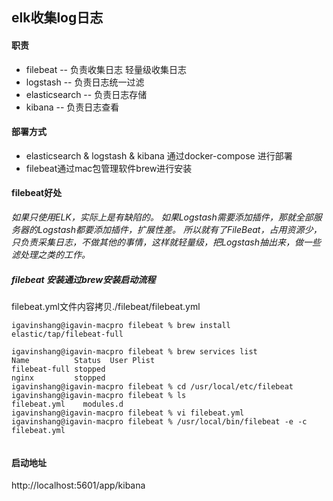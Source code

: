 
## elk收集log日志


#### 职责

- filebeat -- 负责收集日志 轻量级收集日志
- logstash -- 负责日志统一过滤
- elasticsearch -- 负责日志存储
- kibana -- 负责日志查看


#### 部署方式

- elasticsearch & logstash & kibana 通过docker-compose 进行部署
- filebeat通过mac包管理软件brew进行安装

#### filebeat好处

*如果只使用ELK，实际上是有缺陷的。
如果Logstash需要添加插件，那就全部服务器的Logstash都要添加插件，扩展性差。
所以就有了FileBeat，占用资源少，只负责采集日志，不做其他的事情，这样就轻量级，把Logstash抽出来，做一些滤处理之类的工作。*



#####  filebeat 安装通过brew安装启动流程

filebeat.yml文件内容拷贝./filebeat/filebeat.yml

```
igavinshang@igavin-macpro filebeat % brew install elastic/tap/filebeat-full

igavinshang@igavin-macpro filebeat % brew services list
Name          Status  User Plist
filebeat-full stopped      
nginx         stopped      
igavinshang@igavin-macpro filebeat % cd /usr/local/etc/filebeat 
igavinshang@igavin-macpro filebeat % ls
filebeat.yml	modules.d
igavinshang@igavin-macpro filebeat % vi filebeat.yml 
igavinshang@igavin-macpro filebeat % /usr/local/bin/filebeat -e -c filebeat.yml 
    
```

#### 启动地址
http://localhost:5601/app/kibana